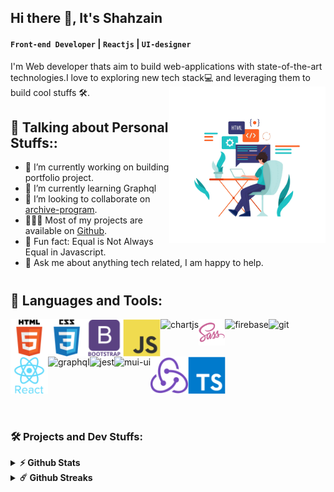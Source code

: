 ## Hi there 👋, It's **Shahzain**

#### `Front-end Developer` | `Reactjs` | `UI-designer`

I'm Web developer thats aim to build web-applications with state-of-the-art technologies.I love to exploring new tech stack💻 and leveraging them to build cool stuffs 🛠️.
<img align="right" width="250" height="250" src="./software-developer.png">

## 🧐 Talking about Personal Stuffs::

- 🔭 I’m currently working on building portfolio project.
- 🌱 I’m currently learning Graphql
- 👯 I’m looking to collaborate on [archive-program](https://archiveprogram.github.com/).
- 👨🏻‍💻 Most of my projects are available on [Github](https://github.com/shahzain-lab).
- 👾 Fun fact: Equal is Not Always Equal in Javascript.
- 💬 Ask me about anything tech related, I am happy to help.

<h1 />

## 🔨 Languages and Tools:

<a href="https://www.w3.org/html/" target="_blank"> <img align="left" src="https://raw.githubusercontent.com/devicons/devicon/master/icons/html5/html5-original-wordmark.svg" alt="html5" height ="60px"/> </a>

<a href="https://www.w3schools.com/css/" target="_blank"><img align="left" height ="60px" src="https://raw.githubusercontent.com/devicons/devicon/master/icons/css3/css3-original-wordmark.svg" alt="css3"></a>

<a href="https://getbootstrap.com" target="_blank"> <img align="left" src="https://raw.githubusercontent.com/devicons/devicon/master/icons/bootstrap/bootstrap-plain-wordmark.svg" alt="bootstrap" height="60px"/> </a>

<a href="https://developer.mozilla.org/en-US/docs/Web/JavaScript" target="_blank"> <img align="left" alt="JavaScript" height ="60px"  src="https://raw.githubusercontent.com/devicons/devicon/master/icons/javascript/javascript-original.svg"> </a>

<a href="https://www.chartjs.org" target="_blank"> <img align="left" src="https://www.chartjs.org/media/logo-title.svg" alt="chartjs" height="60px"/> </a>

<a href="https://sass-lang.com" target="_blank"> <img src="https://raw.githubusercontent.com/devicons/devicon/master/icons/sass/sass-original.svg" alt="sass" align="left" height='42px'/> </a>

<a href="https://firebase.google.com/" target="_blank"> <img align="left"  height ="60px" src="https://www.vectorlogo.zone/logos/firebase/firebase-icon.svg" alt="firebase"> </a>

<a href="https://git-scm.com/" target="_blank"><img align="left"  height ="60px" src="https://www.vectorlogo.zone/logos/git-scm/git-scm-icon.svg" alt="git"></a>

<a href="https://reactjs.org/" target="_blank"> <img align="left" alt="React" height ="60px" src="https://raw.githubusercontent.com/devicons/devicon/master/icons/react/react-original-wordmark.svg"></a>

<a href="https://graphql.org" target="_blank"><img align="left" height ="60px" src="https://www.vectorlogo.zone/logos/graphql/graphql-icon.svg" alt="graphql"></a>

<a href="https://jestjs.io" target="_blank"><img align="left" height ="60px" src="https://www.vectorlogo.zone/logos/jestjsio/jestjsio-icon.svg" alt="jest" ></a>

<a href="https://mui.com/" target="_blank"><img align="left" height ="60px" src="https://cdn.jsdelivr.net/gh/devicons/devicon/icons/materialui/materialui-original.svg" alt="mui-ui" ></a>

<a href="https://redux.js.org" target="_blank"><img align="left" height ="60px" src="https://raw.githubusercontent.com/devicons/devicon/master/icons/redux/redux-original.svg" alt="redux" ></a>

<a href="https://www.typescriptlang.org/" target="_blank"> <img src="https://raw.githubusercontent.com/devicons/devicon/master/icons/typescript/typescript-original.svg" alt="typescript" height='60px'/> </a>

<br>

### 🛠️ Projects and Dev Stuffs:

<details>	
  <summary><b>⚡ Github Stats</b></summary>

  <br />
  <img height="180em" src="https://github-readme-stats.vercel.app/api?username=shahzain-lab&show_icons=true&locale=en" alt="shahzain-lab" />
  <img height="180em" src="https://github-readme-stats.vercel.app/api/top-langs?username=shahzain-lab&show_icons=true&locale=en&layout=compact" alt="shahzain-lab"/>
</details>

<details>	
  <summary><b>☄️ Github Streaks</b></summary>

  <br />
  <img height="180em" src="https://github-readme-streak-stats.herokuapp.com/?user=shahzain-lab&" alt="shahzain-lab" />
</details>

<h1 />

